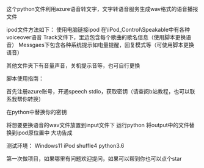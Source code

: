 这个python文件利用azure语音转文字，文字转语音服务生成wav格式的语音播报文件


ipod文件方法如下：
使用电脑链接ipod
在\iPod_Control\Speakable中有各种voiceover语音
Track文件下，里边包含每个歌曲的歌名信息（使用脚本更换语音）
Messgaes下包含各种系统提示如电量提醒，回复模式等（可使用脚本更换语音）

其他文件夹下有音量声音，关机提示音等，也可自行更换


脚本使用指南：

首先注册azure账号，开通speech stdio，获取密钥（请查阅b站教程，也可以联系我帮你转换）

在python中替换你的密钥

将想要更换语音的wav文件放置到input文件下
运行python
将output中的文件替换到ipod原位置中
大功告成


测试环境：
Windows11
iPod shuffle4
python3.6






第一次做项目，如果哪里有问题欢迎提问，如果可以帮到你也可以点个star
